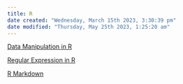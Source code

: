 ```yaml
---
title: R
date created: "Wednesday, March 15th 2023, 3:30:39 pm"
date modified: "Thursday, May 25th 2023, 1:25:20 am"
---
```


[Data Manipulation in R](Data%20Manipulation%20in%20R.md)

[Regular Expression in R](Regular%20Expression%20in%20R.md)

[R Markdown](R%20Markdown.md)
